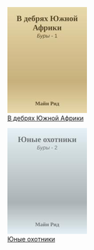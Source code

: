 ![](В%20дебрях%20Южной%20Африки.jpg)  
[В дебрях Южной Африки](В%20дебрях%20Южной%20Африки.md)

![](Юные%20охотники.jpg)  
[Юные охотники](Юные%20охотники.md)
